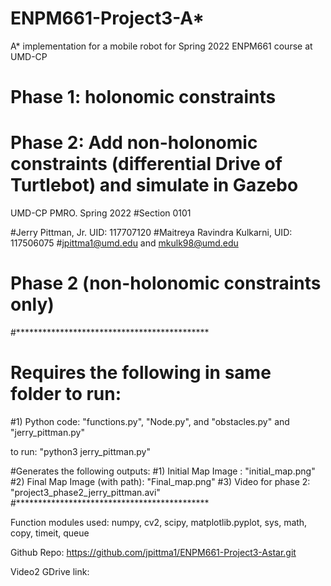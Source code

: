 # ENPM661-Project3-A*
A* implementation for a mobile robot for Spring 2022 ENPM661 course at UMD-CP
# Phase 1: holonomic constraints
# Phase 2: Add non-holonomic constraints (differential Drive of Turtlebot) and simulate in Gazebo

UMD-CP PMRO. Spring 2022
#Section 0101

#Jerry Pittman, Jr. UID: 117707120
#Maitreya Ravindra Kulkarni, UID: 117506075
#jpittma1@umd.edu and mkulk98@umd.edu 


# Phase 2 (non-holonomic constraints only)
#********************************************
# Requires the following in same folder to run:
#1) Python code: "functions.py", "Node.py", and "obstacles.py" and "jerry_pittman.py"

to run: "python3 jerry_pittman.py"

#Generates the following outputs:
#1) Initial Map Image : "initial_map.png"
#2) Final Map Image (with path): "Final_map.png"
#3) Video for phase 2: "project3_phase2_jerry_pittman.avi"
#********************************************


Function modules used: numpy, cv2, scipy, matplotlib.pyplot, sys, math, copy, timeit, queue

Github Repo: https://github.com/jpittma1/ENPM661-Project3-Astar.git

Video2 GDrive link: 
